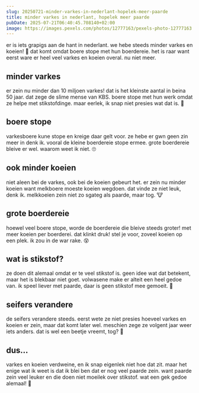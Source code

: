 ```yaml
---
slug: 20250721-minder-varkes-in-nederlant-hopelek-meer-paarde
title: minder varkes in nederlant, hopelek meer paarde
pubDate: 2025-07-21T06:40:45.708140+02:00
image: https://images.pexels.com/photos/12777163/pexels-photo-12777163.jpeg?auto=compress&cs=tinysrgb&dpr=2&h=650&w=940
---
```

er is iets grapigs aan de hant in nederlant. we hebe steeds minder varkes en koeien! 🐖 dat komt omdat boere stope met hun boerdereie. het is raar want eerst ware er heel veel varkes en koeien overal. nu niet meer. 

## minder varkes

er zein nu minder dan 10 miljoen varkes! dat is het kleinste aantal in beina 50 jaar. dat zege de slime mense van KBS. boere stope met hun werk omdat ze helpe met stikstofdinge. maar eerlek, ik snap niet presies wat dat is. 🤔

## boere stope

varkesboere kune stope en kreige daar gelt voor. ze hebe er gwn geen zin meer in denk ik. vooral de kleine boerdereie stope ermee. grote boerdereie bleive er wel. waarom weet ik niet. 🙄

## ook minder koeien

niet aleen bei de varkes, ook bei de koeien gebeurt het. er zein nu minder koeien want melkboere moeste koeien wegdoen. dat vinde ze niet leuk, denk ik. melkkoeien zein niet zo sgateg als paarde, maar tog. 🐮

## grote boerdereie

hoewel veel boere stope, worde de boerdereie die bleive steeds groter! met meer koeien per boerderei. dat klinkt druk! stel je voor, zoveel koeien op een plek. ik zou in de war rake. 😵

## wat is stikstof?

ze doen dit alemaal omdat er te veel stikstof is. geen idee wat dat betekent, maar het is blekbaar niet goet. volwasene make er alteit een heel gedoe van. ik speel liever met paarde, daar is geen stikstof mee gemoeit. 🐴

## seifers verandere

de seifers verandere steeds. eerst wete ze niet presies hoeveel varkes en koeien er zein, maar dat komt later wel. meschien zege ze volgent jaar weer iets anders. dat is wel een beetje vreemt, tog? 🤷

## dus...

varkes en koeien verdweine, en ik snap eigenlek niet hoe dat zit. maar het enige wat ik weet is dat ik blei ben dat er nog veel paarde zein. want paarde zein veel leuker en die doen niet moeilek over stikstof. wat een gek gedoe alemaal! 🐴
